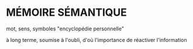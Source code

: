 # MÉMOIRE SÉMANTIQUE 

mot, sens, symboles "encyclopédie personnelle"

à long terme, soumise à l'oubli, d'où l'importance de réactiver l'information



